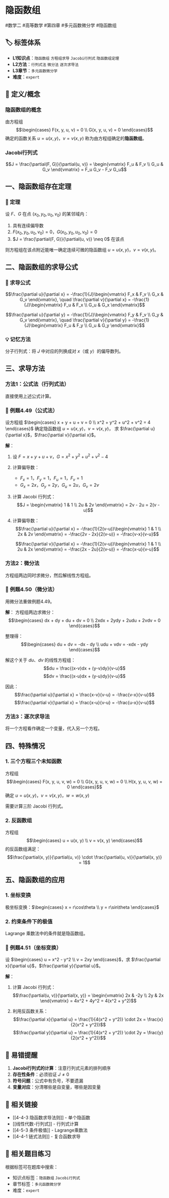 # 隐函数组

#数学二 #高等数学 #第四章 #多元函数微分学 #隐函数组

## 🏷️ 标签体系
- **L1知识点**：`隐函数组` `方程组求导` `Jacobi行列式` `隐函数组定理`
- **L2方法**：`行列式法` `微分法` `逐次求导法`
- **L3章节**：`多元函数微分学`
- **难度**：`expert`

## 📖 定义/概念

### 隐函数组的概念
由方程组
$$\begin{cases}
F(x, y, u, v) = 0 \\
G(x, y, u, v) = 0
\end{cases}$$
确定的函数关系 $u = u(x, y)$，$v = v(x, y)$ 称为由方程组确定的**隐函数组**。

### Jacobi行列式
$$J = \frac{\partial(F, G)}{\partial(u, v)} = \begin{vmatrix} F_u & F_v \\ G_u & G_v \end{vmatrix} = F_u G_v - F_v G_u$$

## 一、隐函数组存在定理

### 🔑 定理
设 $F$、$G$ 在点 $(x_0, y_0, u_0, v_0)$ 的某邻域内：
1. 具有连续偏导数
2. $F(x_0, y_0, u_0, v_0) = 0$，$G(x_0, y_0, u_0, v_0) = 0$
3. $J = \frac{\partial(F, G)}{\partial(u, v)} \neq 0$ 在该点

则方程组在该点附近能唯一确定连续可微的隐函数组 $u = u(x, y)$，$v = v(x, y)$。

## 二、隐函数组的求导公式

### 🔑 求导公式
$$\frac{\partial u}{\partial x} = -\frac{1}{J}\begin{vmatrix} F_x & F_v \\ G_x & G_v \end{vmatrix}, \quad \frac{\partial v}{\partial x} = -\frac{1}{J}\begin{vmatrix} F_u & F_x \\ G_u & G_x \end{vmatrix}$$

$$\frac{\partial u}{\partial y} = -\frac{1}{J}\begin{vmatrix} F_y & F_v \\ G_y & G_v \end{vmatrix}, \quad \frac{\partial v}{\partial y} = -\frac{1}{J}\begin{vmatrix} F_u & F_y \\ G_u & G_y \end{vmatrix}$$

### 💡 记忆方法
分子行列式：将 $J$ 中对应的列换成对 $x$（或 $y$）的偏导数列。

## 三、求导方法

### 方法1：公式法（行列式法）
直接使用上述公式计算。

### 📐 例题4.49（公式法）
设方程组 $\begin{cases} x + y + u + v = 0 \\ x^2 + y^2 + u^2 + v^2 = 4 \end{cases}$ 确定隐函数组 $u = u(x, y)$，$v = v(x, y)$，
求 $\frac{\partial u}{\partial x}$，$\frac{\partial v}{\partial x}$。

**解**：
1. 设 $F = x + y + u + v$，$G = x^2 + y^2 + u^2 + v^2 - 4$

2. 计算偏导数：
   - $F_x = 1$，$F_y = 1$，$F_u = 1$，$F_v = 1$
   - $G_x = 2x$，$G_y = 2y$，$G_u = 2u$，$G_v = 2v$

3. 计算 Jacobi 行列式：
   $$J = \begin{vmatrix} 1 & 1 \\ 2u & 2v \end{vmatrix} = 2v - 2u = 2(v - u)$$

4. 计算偏导数：
   $$\frac{\partial u}{\partial x} = -\frac{1}{2(v-u)}\begin{vmatrix} 1 & 1 \\ 2x & 2v \end{vmatrix} = -\frac{2v - 2x}{2(v-u)} = -\frac{v-x}{v-u}$$
   
   $$\frac{\partial v}{\partial x} = -\frac{1}{2(v-u)}\begin{vmatrix} 1 & 1 \\ 2u & 2x \end{vmatrix} = -\frac{2x - 2u}{2(v-u)} = -\frac{x-u}{v-u}$$

### 方法2：微分法
方程组两边同时求微分，然后解线性方程组。

### 📐 例题4.50（微分法）
用微分法重做例题4.49。

**解**：
方程组两边求微分：
$$\begin{cases}
dx + dy + du + dv = 0 \\
2xdx + 2ydy + 2udu + 2vdv = 0
\end{cases}$$

整理得：
$$\begin{cases}
du + dv = -dx - dy \\
udu + vdv = -xdx - ydy
\end{cases}$$

解这个关于 $du$、$dv$ 的线性方程组：
$$du = \frac{(x-v)dx + (y-v)dy}{v-u}$$
$$dv = \frac{(x-u)dx + (y-u)dy}{v-u}$$

因此：
$$\frac{\partial u}{\partial x} = \frac{x-v}{v-u} = -\frac{v-x}{v-u}$$
$$\frac{\partial v}{\partial x} = \frac{x-u}{v-u} = -\frac{u-x}{v-u}$$

### 方法3：逐次求导法
将一个方程看作确定一个变量，代入另一个方程。

## 四、特殊情况

### 1. 三个方程三个未知函数
方程组
$$\begin{cases}
F(x, y, u, v, w) = 0 \\
G(x, y, u, v, w) = 0 \\
H(x, y, u, v, w) = 0
\end{cases}$$
确定 $u = u(x, y)$，$v = v(x, y)$，$w = w(x, y)$

需要计算三阶 Jacobi 行列式。

### 2. 反函数组
方程组
$$\begin{cases}
u = u(x, y) \\
v = v(x, y)
\end{cases}$$
的反函数组满足：
$$\frac{\partial(x, y)}{\partial(u, v)} \cdot \frac{\partial(u, v)}{\partial(x, y)} = 1$$

## 五、隐函数组的应用

### 1. 坐标变换
极坐标变换：$\begin{cases} x = r\cos\theta \\ y = r\sin\theta \end{cases}$

### 2. 约束条件下的极值
Lagrange 乘数法中的条件就是隐函数组。

### 📐 例题4.51（坐标变换）
设 $\begin{cases} u = x^2 - y^2 \\ v = 2xy \end{cases}$，求 $\frac{\partial x}{\partial u}$，$\frac{\partial y}{\partial u}$。

**解**：
1. 计算 Jacobi 行列式：
   $$\frac{\partial(u, v)}{\partial(x, y)} = \begin{vmatrix} 2x & -2y \\ 2y & 2x \end{vmatrix} = 4x^2 + 4y^2 = 4(x^2 + y^2)$$

2. 利用反函数关系：
   $$\frac{\partial x}{\partial u} = \frac{1}{4(x^2 + y^2)} \cdot 2x = \frac{x}{2(x^2 + y^2)}$$
   $$\frac{\partial y}{\partial u} = \frac{1}{4(x^2 + y^2)} \cdot 2y = \frac{y}{2(x^2 + y^2)}$$

## 🎯 易错提醒

1. **Jacobi行列式的计算**：注意行列式元素的排列顺序
2. **存在性条件**：必须验证 $J \neq 0$
3. **符号问题**：公式中有负号，不要遗漏
4. **变量对应**：分清哪些是自变量，哪些是因变量

## 🔗 相关链接
- [[4-4-3 隐函数求导法则]] - 单个隐函数
- [[线性代数-行列式]] - 行列式计算
- [[4-5-3 条件极值]] - Lagrange乘数法
- [[4-4-1 链式法则]] - 复合函数求导

## 🔗 相关题目练习
根据标签可在题库中搜索：
- 知识点标签：`隐函数组` `Jacobi行列式`
- 章节标签：`多元函数微分学`
- 难度：`expert`